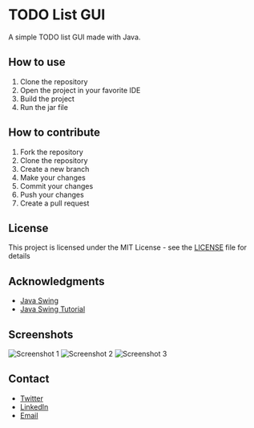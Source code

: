 # TODO List GUI

A simple TODO list GUI made with Java.

## How to use

1. Clone the repository
2. Open the project in your favorite IDE
3. Build the project
4. Run the jar file

## How to contribute

1. Fork the repository
2. Clone the repository
3. Create a new branch
4. Make your changes
5. Commit your changes
6. Push your changes
7. Create a pull request

## License

This project is licensed under the MIT License - see the [LICENSE](LICENSE) file for details

## Acknowledgments

- [Java Swing](https://docs.oracle.com/javase/tutorial/uiswing/)
- [Java Swing Tutorial](https://www.youtube.com/watch?v=QX4mJxvJzqA)

## Screenshots

![Screenshot 1](https://i.imgur.com/0Z7Z7ZM.png)
![Screenshot 2](https://i.imgur.com/0Z7Z7ZM.png)
![Screenshot 3](https://i.imgur.com/0Z7Z7ZM.png)

## Contact

- [Twitter](https://twitter.com/SoufianeMajdar)
- [LinkedIn](https://www.linkedin.com/in/soufiane-majdar/)
- [Email](mailto:)

